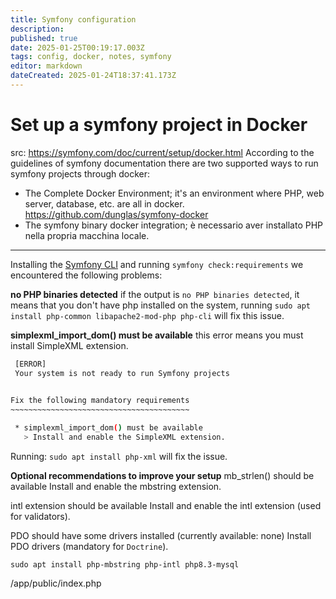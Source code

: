 ```yaml
---
title: Symfony configuration
description: 
published: true
date: 2025-01-25T00:19:17.003Z
tags: config, docker, notes, symfony
editor: markdown
dateCreated: 2025-01-24T18:37:41.173Z
---
```


# Set up a symfony project in Docker
src: https://symfony.com/doc/current/setup/docker.html
According to the guidelines of symfony documentation there are two supported ways to run symfony projects through docker:
- The Complete Docker Environment; it's an environment where PHP, web server, database, etc. are all in docker. https://github.com/dunglas/symfony-docker 
- The symfony binary docker integration; è necessario aver installato PHP nella propria macchina locale.
---

Installing the [Symfony CLI](https://symfony.com/download) and running `symfony check:requirements` we encountered the following problems:

**no PHP binaries detected**
if the output is `no PHP binaries detected`, it means that you don't have php installed on the system, running `sudo apt install php-common libapache2-mod-php php-cli` will fix this issue.

**simplexml_import_dom() must be available**
this error means you must install SimpleXML extension.
``` bash                   
 [ERROR]                                          
 Your system is not ready to run Symfony projects 
                                                  

Fix the following mandatory requirements
~~~~~~~~~~~~~~~~~~~~~~~~~~~~~~~~~~~~~~~~

 * simplexml_import_dom() must be available
   > Install and enable the SimpleXML extension.
```

Running: `sudo apt install php-xml` will fix the issue.

**Optional recommendations to improve your setup**
mb_strlen() should be available
Install and enable the mbstring extension.

intl extension should be available
Install and enable the intl extension (used for validators).

PDO should have some drivers installed (currently available: none)
Install PDO drivers (mandatory for `Doctrine`).
 
`sudo apt install php-mbstring php-intl php8.3-mysql`

/app/public/index.php


